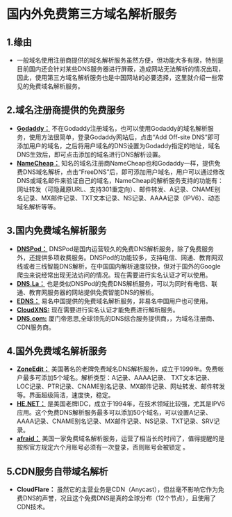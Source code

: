 # 国内外免费第三方域名解析服务
## 1.缘由
- 一般域名使用注册商提供的域名解析服务虽然方便，但功能大多有限，特别是目前国内还会针对某些DNS服务器进行屏蔽，造成网站无法解析的情况出现，因此，使用第三方域名解析服务也是中国网站的必要选择，这里就介绍一些常见的免费域名解析服务。
## 2.域名注册商提供的免费服务
- **[Godaddy：](https://www.godaddy.com/)**
  不在Godaddy注册域名，也可以使用Godaddy的域名解析服务，使用方法很简单，登录Godaddy网站后，点击“Add Off-site DNS”即可添加用户的域名，之后将用户域名的DNS设置为Godaddy指定的地址，域名DNS生效后，即可点击添加的域名进行DNS解析设置。
- **[NameCheap：](https://www.namecheap.com/)**
  知名的域名注册商NameCheap也和Godaddy一样，提供免费DNS域名解析，点击“FreeDNS”后，即可添加用户域名，用户可以通过修改DNS或域名邮件来验证自己的域名，NameCheap的解析服务支持的功能有：网址转发（可隐藏原URL、支持301重定向）、邮件转发、A记录、CNAME别名记录、MX邮件记录、TXT文本记录、NS记录、AAAA记录（IPV6）、动态域名解析等等。
## 3.国内免费域名解析服务
- **[DNSPod：](https://www.dnspod.cn/)**
  DNSPod是国内运营较久的免费DNS解析服务，除了免费服务外，还提供多项收费服务。DNSPod的功能较多，支持电信、网通、教育网双线或者三线智能DNS解析，在中国国内解析速度较快，但对于国外的Google爬虫来说经常出现无法访问的情况。现在需要进行实名认证才可以使用。
- **[DNS.La：](https://www.dns.la/)**
  也是类似DNSPod的免费DNS解析服务，可以为同时有电信、联通、教育网服务器的网站提供免费智能DNS的解析。
- **[EDNS：](https://www.edns.com/)**
  易名中国提供的免费域名解析服务，非易名中国用户也可使用。
- **[CloudXNS:](http://www.cloudxns.net/)**
  现在需要进行实名认证才能免费进行解析服务。
- **[DNS.com:](https://www.dns.com/)**
  厦门帝恩思,全球领先的DNS综合服务提供商，，为域名注册商、CDN服务商。
## 4.国外免费域名解析服务
- **[ZoneEdit：](https://www.zoneedit.com/)**
  美国著名的老牌免费域名DNS解析服务，成立于1999年。免费帐户最多可添加5个域名。解析类型：A记录、AAAA记录、 TXT文本记录、LOC记录、PTR记录、CNAME别名记录、MX邮件记录、网址转发、邮件转发等。界面超级简洁，速度快，稳定。
- **[HE.NET：](https://dns.he.net/)**
  是美国老牌IDC，成立于1994年，在技术领域比较强，尤其是IPV6应用。这个免费DNS解析服务最多可以添加50个域名，可以设置A记录、AAAA记录、CNAME别名记录、MX邮件记录、NS记录、TXT记录、SRV记录。
- **[afraid：](https://freedns.afraid.org/)**
  美国一家免费域名解析服务，运营了相当长的时间了，值得提醒的是按照官方规定六个月账号必须有一次登录，否则账号会被锁定 。
## 5.CDN服务自带域名解析
- **CloudFlare：**
  虽然它的主营业务是CDN（Anycast），但丝毫不影响它作为免费DNS的声誉，况且这个免费DNS是真的全球分布（12个节点），且使用了CDN技术。

